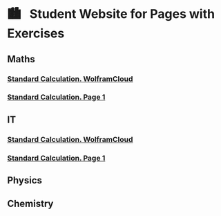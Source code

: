 # &#x1F3D9; &nbsp; Student Website for Pages with Exercises

## Maths
### [Standard Calculation. WolframCloud](https://studentwebsite2019.github.io/mathTF1319W.html)
### [Standard Calculation. Page 1](https://studentwebsite2019.github.io/mathTF1319_01.html)
## IT
### [Standard Calculation. WolframCloud](https://studentwebsite2019.github.io/itTF1319W.html)
### [Standard Calculation. Page 1](https://studentwebsite2019.github.io/itTF1319_01.html)
## Physics
## Chemistry
